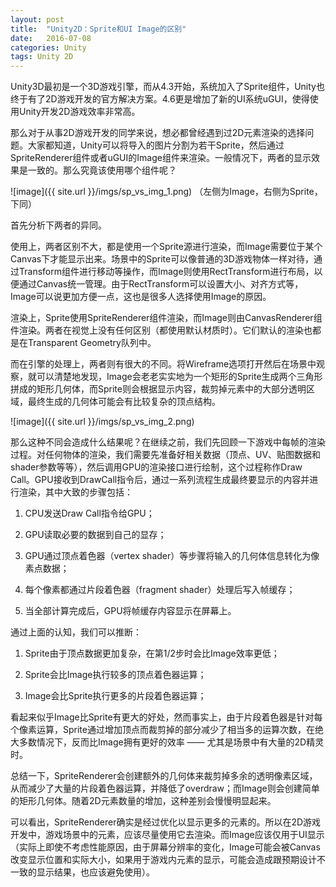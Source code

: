 ```yaml
---
layout: post
title:  "Unity2D：Sprite和UI Image的区别"
date:   2016-07-08
categories: Unity
tags: Unity 2D
---
```


Unity3D最初是一个3D游戏引擎，而从4.3开始，系统加入了Sprite组件，Unity也终于有了2D游戏开发的官方解决方案。4.6更是增加了新的UI系统uGUI，使得使用Unity开发2D游戏效率非常高。

那么对于从事2D游戏开发的同学来说，想必都曾经遇到过2D元素渲染的选择问题。大家都知道，Unity可以将导入的图片分割为若干Sprite，然后通过SpriteRenderer组件或者uGUI的Image组件来渲染。一般情况下，两者的显示效果是一致的。那么究竟该使用哪个组件呢？

![image]({{ site.url }}/imgs/sp_vs_img_1.png)
（左侧为Image，右侧为Sprite，下同）

首先分析下两者的异同。

使用上，两者区别不大，都是使用一个Sprite源进行渲染，而Image需要位于某个Canvas下才能显示出来。场景中的Sprite可以像普通的3D游戏物体一样对待，通过Transform组件进行移动等操作，而Image则使用RectTransform进行布局，以便通过Canvas统一管理。由于RectTransform可以设置大小、对齐方式等，Image可以说更加方便一点，这也是很多人选择使用Image的原因。

渲染上，Sprite使用SpriteRenderer组件渲染，而Image则由CanvasRenderer组件渲染。两者在视觉上没有任何区别（都使用默认材质时）。它们默认的渲染也都是在Transparent Geometry队列中。

而在引擎的处理上，两者则有很大的不同。将Wireframe选项打开然后在场景中观察，就可以清楚地发现，Image会老老实实地为一个矩形的Sprite生成两个三角形拼成的矩形几何体，而Sprite则会根据显示内容，裁剪掉元素中的大部分透明区域，最终生成的几何体可能会有比较复杂的顶点结构。

![image]({{ site.url }}/imgs/sp_vs_img_2.png)

那么这种不同会造成什么结果呢？在继续之前，我们先回顾一下游戏中每帧的渲染过程。对任何物体的渲染，我们需要先准备好相关数据（顶点、UV、贴图数据和shader参数等等），然后调用GPU的渲染接口进行绘制，这个过程称作Draw Call。GPU接收到DrawCall指令后，通过一系列流程生成最终要显示的内容并进行渲染，其中大致的步骤包括：

1. CPU发送Draw Call指令给GPU；

2. GPU读取必要的数据到自己的显存；

3. GPU通过顶点着色器（vertex shader）等步骤将输入的几何体信息转化为像素点数据；

4. 每个像素都通过片段着色器（fragment shader）处理后写入帧缓存；

5. 当全部计算完成后，GPU将帧缓存内容显示在屏幕上。

通过上面的认知，我们可以推断：

1. Sprite由于顶点数据更加复杂，在第1/2步时会比Image效率更低；

2. Sprite会比Image执行较多的顶点着色器运算；

3. Image会比Sprite执行更多的片段着色器运算；

看起来似乎Image比Sprite有更大的好处，然而事实上，由于片段着色器是针对每个像素运算，Sprite通过增加顶点而裁剪掉的部分减少了相当多的运算次数，在绝大多数情况下，反而比Image拥有更好的效率 —— 尤其是场景中有大量的2D精灵时。

总结一下，SpriteRenderer会创建额外的几何体来裁剪掉多余的透明像素区域，从而减少了大量的片段着色器运算，并降低了overdraw；而Image则会创建简单的矩形几何体。随着2D元素数量的增加，这种差别会慢慢明显起来。

可以看出，SpriteRenderer确实是经过优化以显示更多的元素的。所以在2D游戏开发中，游戏场景中的元素，应该尽量使用它去渲染。而Image应该仅用于UI显示（实际上即使不考虑性能原因，由于屏幕分辨率的变化，Image可能会被Canvas改变显示位置和实际大小，如果用于游戏内元素的显示，可能会造成跟预期设计不一致的显示结果，也应该避免使用）。

